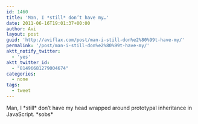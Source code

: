 ```yaml
---
id: 1460
title: 'Man, I *still* don’t have my…'
date: 2011-06-16T19:01:37+00:00
author: Avi
layout: post
guid: 'http://aviflax.com/post/man-i-still-don%e2%80%99t-have-my/'
permalink: '/post/man-i-still-don%e2%80%99t-have-my/'
aktt_notify_twitter:
  - 'yes'
aktt_twitter_id:
  - "81496681279004674"
categories:
  - none
tags:
  - tweet
---
```

Man, I \*still\* don’t have my head wrapped around prototypal inheritance in JavaScript. \*sobs\*